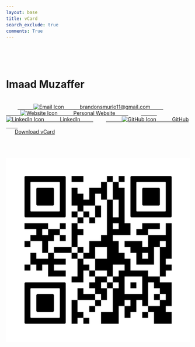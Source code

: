 ```yaml
---
layout: base 
title: vCard
search_exclude: true
comments: True
---
```


<html lang="en">
<head>
  <meta charset="UTF-8" />
  <meta name="viewport" content="width=device-width, initial-scale=1" />
  <title>Imaad Muzaffer - vCard</title>
  <link href="https://fonts.googleapis.com/css2?family=Orbitron:wght@600&display=swap" rel="stylesheet" />
  <style>
    body {
      background-color: #e0f7fa;
      font-family: 'Segoe UI', sans-serif;
      margin: 0;
      padding: 2rem;
    }
    .container {
      display: flex;
      gap: 2rem;
      background-color: transparent;
      max-width: 1100px;
      width: 100%;
      margin: 0 auto;
    }
    .card {
      background: #fff;
      border: 2px solid #ea6d6d;
      border-radius: 12px;
      padding: 2rem;
      display: flex;
      flex-direction: column;
      justify-content: center;
      align-items: center;
      box-shadow: 0 4px 12px rgba(0,0,0,0.1);
    }
    .left-card {
      width: 600px;
      align-items: flex-start;
      word-wrap: break-word;
      overflow-wrap: break-word;
    }
    .left-card h1 {
      font-family: 'Orbitron', sans-serif;
      color: #ea6d6d;
      font-size: 1.8rem;
      margin-bottom: 1rem;
    }
    .links {
      display: grid;
      grid-template-columns: 1fr 1fr;
      gap: 0.75rem;
      width: 100%;
    }
    .links a {
      display: inline-flex;
      align-items: center;
      gap: 0.5rem;
      color: #1a0dab;
      text-decoration: underline;
      font-weight: 500;
      white-space: nowrap;
      overflow: hidden;
      text-overflow: ellipsis;
      max-width: 100%;
      transition: color 0.3s ease, text-decoration-thickness 0.3s ease;
      text-decoration-thickness: 1px;
    }
    .links a:hover,
    .links a:focus {
      color: #0b0080;
      text-decoration-thickness: 2px;
      cursor: pointer;
    }
    .download {
      margin-top: 1.5rem;
      padding: 0.75rem 1.5rem;
      background-color: #ea6d6d;
      color: white;
      font-weight: bold;
      border: none;
      border-radius: 8px;
      cursor: pointer;
      text-decoration: none;
      align-self: center;
    }
    .qr-code {
      width: 240px;
      height: auto;
      margin-top: 1rem;
    }
  </style>
</head>
<body>
  <div class="container">
    <!-- Left Card -->
    <div class="card left-card">
      <h1>Imaad Muzaffer</h1>
      <div class="links">
        <a href="mailto:imaadmuzaffer@gmail.com" target="_blank" rel="noopener noreferrer">
          <img src="https://upload.wikimedia.org/wikipedia/commons/4/4e/Gmail_Icon.png" width="20" alt="Email Icon" />
          brandonsmurlo11@gmail.com
        </a>
        <a href="https://imaad08.github.io/studentcsa target="_blank" rel="noopener noreferrer">
          <img src="https://cdn-icons-png.flaticon.com/512/54/54481.png" width="20" alt="Website Icon" />
          Personal Website
        </a>
        <a href="https://www.linkedin.com/in/imaad-muzaffer-850393292" target="_blank" rel="noopener noreferrer">
          <img src="https://cdn-icons-png.flaticon.com/512/174/174857.png" width="20" alt="LinkedIn Icon" />
          LinkedIn
        </a>
        <a href="https://github.com/imaad08" target="_blank" rel="noopener noreferrer">
          <img src="https://cdn-icons-png.flaticon.com/512/25/25231.png" width="20" alt="GitHub Icon" />
          GitHub
        </a>
      </div>
      <a class="download" href="ocs.vcf" download>Download vCard</a>
    </div>

    <!-- Right Card -->
    <div class="card">
      <img class="qr-code" src="images/frame.png" alt="QR Code" />
    </div>
  </div>
</body>
</html>